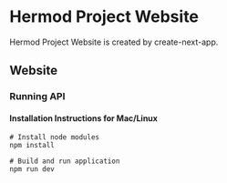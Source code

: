 # Hermod Project Website

Hermod Project Website is created by create-next-app.

## Website

### Running API

#### Installation Instructions for Mac/Linux

```
# Install node modules
npm install

# Build and run application
npm run dev

```
